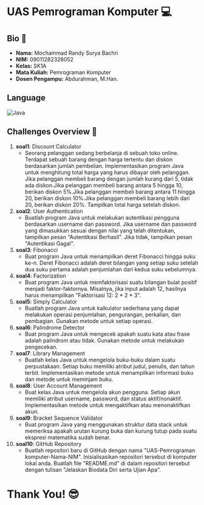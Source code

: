 # UAS Pemrograman Komputer 💻

## Bio 🤖

- **Nama:** Mochammad Randy Surya Bachri
- **NIM:** 09011282328052
- **Kelas:** SK1A
- **Mata Kuliah:** Pemrograman Komputer
- **Dosen Pengampu:** Abdurahman, M.Han.

## Language
 ![Java](https://img.shields.io/badge/java-%23ED8B00.svg?style=flat-square&logo=openjdk&logoColor=white)

## Challenges Overview 🤯
1. **soal1**: Discount Calculator
   - Seorang pelanggan sedang berbelanja di sebuah toko online. Terdapat sebuah barang dengan harga tertentu dan diskon berdasarkan jumlah pembelian. Implementasikan program Java untuk menghitung total harga yang      harus dibayar oleh pelanggan. Jika pelanggan membeli barang dengan jumlah kurang dari 5, tidak ada diskon.Jika pelanggan membeli barang antara 5 hingga 10, berikan diskon 5%.Jika pelanggan membeli barang          antara 11 hingga 20, berikan diskon 10%.Jika pelanggan membeli barang lebih dari 20, berikan diskon 20%. Tampilkan total harga setelah diskon.
2. **soal2**: User Authentication 
   - Buatlah program Java untuk melakukan autentikasi pengguna berdasarkan username dan password. Jika username dan password yang dimasukkan sesuai dengan nilai yang telah ditentukan, tampilkan pesan "Autentikasi      Berhasil". Jika tidak, tampilkan pesan "Autentikasi Gagal".
3. **soal3**: Fibonacci 
   - Buat program Java untuk menampilkan deret Fibonacci hingga suku ke-n. Deret Fibonacci adalah deret bilangan yang setiap suku setelah dua suku pertama adalah penjumlahan dari kedua suku sebelumnya.
4. **soal4**: Factorization 
   - Buat program Java untuk memfaktorisasi suatu bilangan bulat positif menjadi faktor-faktornya. Misalnya, jika input adalah 12, hasilnya harus menampilkan "Faktorisasi 12: 2 * 2 * 3".
5. **soal5**: Simply Calculator
   - Buatlah program Java untuk kalkulator sederhana yang dapat melakukan operasi penjumlahan, pengurangan, perkalian, dan pembagian. Gunakan metode untuk setiap operasi.
6. **soal6**: Palindrome Detector
   - Buat program Java untuk mengecek apakah suatu kata atau frase adalah palindrom atau tidak. Gunakan metode untuk melakukan pengecekan.
7. **soal7**: Library Management 
   - Buatlah kelas Java untuk mengelola buku-buku dalam suatu perpustakaan. Setiap buku memiliki atribut judul, penulis, dan tahun terbit. Implementasikan metode untuk menampilkan informasi buku dan metode untuk       meminjam buku.
8. **soal8**: User Account Management 
   - Buat kelas Java untuk mengelola akun pengguna. Setiap akun memiliki atribut username, password, dan status aktif/nonaktif. Implementasikan metode untuk mengaktifkan atau menonaktifkan akun.
9. **soal9**: Bracket Sequence Validator
   - Buat program Java yang menggunakan struktur data stack untuk memeriksa apakah urutan kurung buka dan kurung tutup pada suatu ekspresi matematika sudah benar.
10. **soal10**: GitHub Repository
    - Buatlah repositori baru di GitHub dengan nama "UAS-Pemrograman komputer-Nama-NIM". Inisialisasikan repositori tersebut di komputer lokal anda. Buatlah file "README.md" di dalam repositori tersebut dengan          tulisan "Jelaskan Biodata Diri serta Ujian Apa".
      
# Thank You! 😎
 
